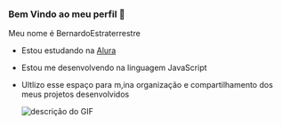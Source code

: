 ### Bem Vindo ao meu perfil 🖤

Meu nome é BernardoEstraterrestre

- Estou estudando na [Alura](https://www.alura.com.br/)
- Estou me desenvolvendo na linguagem JavaScript
- Ultlizo esse espaço  para m,ina organização e compartilhamento dos meus projetos desenvolvidos
 
  ![descrição do GIF]([https://media.tenor.com/fqDzKdvLIhYAAAAj/dinosaur-dancing-dino.gif](https://i.pinimg.com/originals/0e/1e/39/0e1e39018a80b4900c6dd149ca3ae45c.gif))
